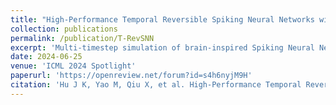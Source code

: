 ```yaml
---
title: "High-Performance Temporal Reversible Spiking Neural Networks with O(L) Training Memory and O(1) Inference Cost"
collection: publications
permalink: /publication/T-RevSNN
excerpt: 'Multi-timestep simulation of brain-inspired Spiking Neural Networks (SNNs) boost memory requirements during training and increase inference energy cost. Current training methods cannot simultaneously solve both training and inference dilemmas. This work proposes a novel Temporal Reversible architecture for SNNs (T-RevSNN) to jointly address the training and inference challenges by altering the forward propagation of SNNs. We turn off the temporal dynamics of most spiking neurons and design multi-level temporal reversible interactions at temporal turn-on spiking neurons, resulting in a O(L) training memory. Combined with the temporal reversible nature, we redesign the input encoding and network organization of SNNs to achieve O(1) inference energy cost. Then, we finely adjust the internal units and residual connections of the basic SNN block to ensure the effectiveness of sparse temporal information interaction. T-RevSNN achieves excellent accuracy on ImageNet, while the memory efficiency, training time acceleration, and inference energy efficiency can be significantly improved by 8.6×, 2.0×, and 1.6×, respectively. This work is expected to break the technical bottleneck of significantly increasing memory cost and training time for large-scale SNNs while maintaining high performance and low inference energy cost.'
date: 2024-06-25
venue: 'ICML 2024 Spotlight'
paperurl: 'https://openreview.net/forum?id=s4h6nyjM9H'
citation: 'Hu J K, Yao M, Qiu X, et al. High-Performance Temporal Reversible Spiking Neural Networks with O(L) Training Memory and O(1) Inference Cost[C]. ICML 2024.'
---
```



